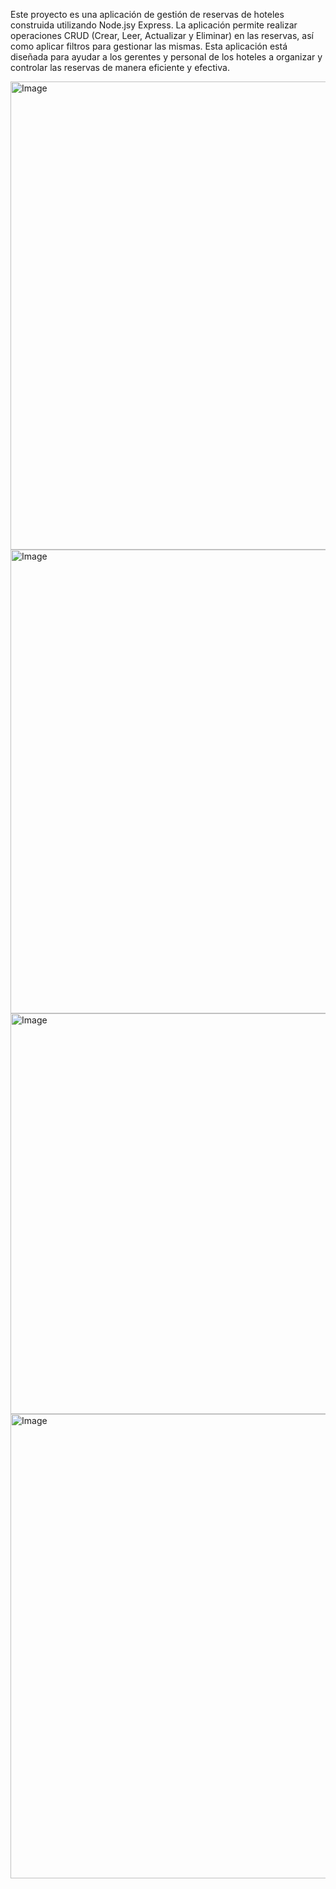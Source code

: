 Este proyecto es una aplicación de gestión de reservas de hoteles construida utilizando Node.jsy Express. La aplicación permite realizar operaciones CRUD (Crear, Leer, Actualizar y Eliminar) en las reservas, así como aplicar filtros para gestionar las mismas. Esta aplicación está diseñada para ayudar a los gerentes y personal de los hoteles a organizar y controlar las reservas de manera eficiente y efectiva.

<img width="749" alt="Image" src="https://github.com/user-attachments/assets/08526fef-9bce-4ba7-a18c-2f1845383f77" />
<img width="742" alt="Image" src="https://github.com/user-attachments/assets/4de2c7d4-0eea-44dd-8b25-0f3e049a0d3f" />
<img width="641" alt="Image" src="https://github.com/user-attachments/assets/7663166f-6c92-45b8-b000-da597dbf2f54" />
<img width="743" alt="Image" src="https://github.com/user-attachments/assets/8558bc31-e858-455c-a8e9-289959203ab6" />
